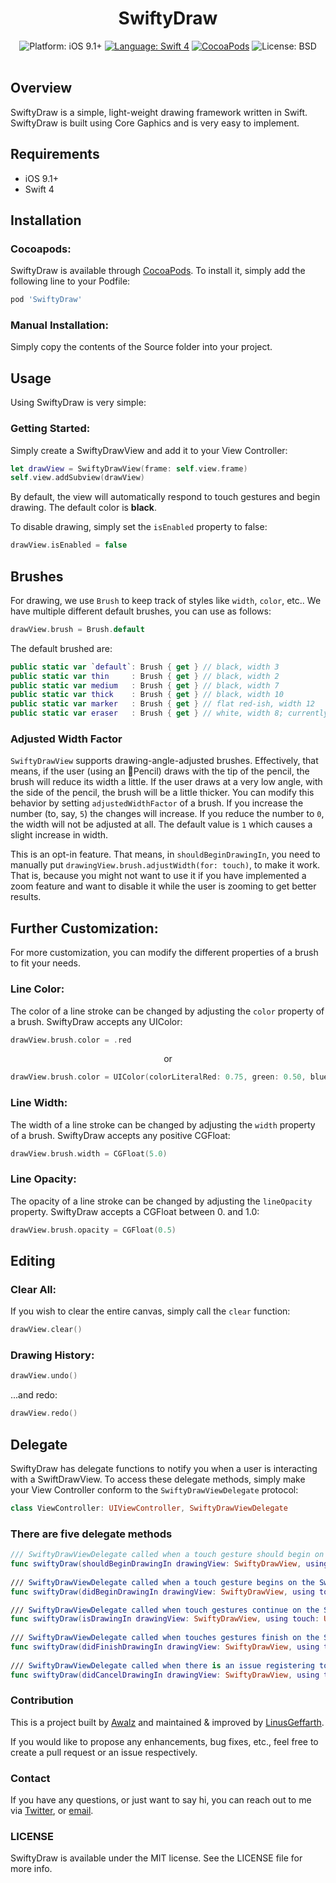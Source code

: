 <h1 align="center">SwiftyDraw</h1>

<p align="center">
    <img src="https://img.shields.io/badge/platform-iOS%209%2B-blue.svg?style=flat" alt="Platform: iOS 9.1+"/>
    <a href="https://developer.apple.com/swift"><img src="https://img.shields.io/badge/language-swift%204-4BC51D.svg?style=flat" alt="Language: Swift 4" /></a>
    <a href="https://cocoapods.org/pods/SwiftyDraw"><img src="https://img.shields.io/cocoapods/v/SwiftyDraw.svg?style=flat" alt="CocoaPods" /></a>
    <img src="http://img.shields.io/badge/license-BSD-lightgrey.svg?style=flat" alt="License: BSD" /> <br><br>
</p>


## Overview

SwiftyDraw is a simple, light-weight drawing framework written in Swift. SwiftyDraw is built using Core Gaphics and is very easy to implement.

## Requirements
* iOS 9.1+
* Swift 4

## Installation

### Cocoapods:

SwiftyDraw is available through [CocoaPods](http://cocoapods.org). To install
it, simply add the following line to your Podfile:

```ruby
pod 'SwiftyDraw'
```

### Manual Installation:

Simply copy the contents of the Source folder into your project.

## Usage

Using SwiftyDraw is very simple:

### Getting Started:

Simply create a SwiftyDrawView and add it to your View Controller:

```swift
let drawView = SwiftyDrawView(frame: self.view.frame)
self.view.addSubview(drawView)
```
    
By default, the view will automatically respond to touch gestures and begin drawing. The default color is **black**.

To disable drawing, simply set the `isEnabled` property to false:

```swift
drawView.isEnabled = false
```

## Brushes

For drawing, we use `Brush` to keep track of styles like `width`, `color`, etc.. We have multiple different default brushes, you can use as follows:

```swift
drawView.brush = Brush.default
```

The default brushed are:

```swift
public static var `default`: Brush { get } // black, width 3
public static var thin     : Brush { get } // black, width 2
public static var medium   : Brush { get } // black, width 7
public static var thick    : Brush { get } // black, width 10
public static var marker   : Brush { get } // flat red-ish, width 12
public static var eraser   : Brush { get } // white, width 8; currently this fakes an eraser by using the canvas' background color to draw
```

### Adjusted Width Factor

`SwiftyDrawView` supports drawing-angle-adjusted brushes. Effectively, that means, if the user (using an Pencil) draws with the tip of the pencil, the brush will reduce its width a little. If the user draws at a very low angle, with the side of the pencil, the brush will be a little thicker.
You can modify this behavior by setting `adjustedWidthFactor` of a brush. If you increase the number (to, say, `5`) the changes will increase. If you reduce the number to `0`, the width will not be adjusted at all.
The default value is `1` which causes a slight increase in width.

This is an opt-in feature. That means, in `shouldBeginDrawingIn`, you need to manually put `drawingView.brush.adjustWidth(for: touch)`, to make it work.
That is, because you might not want to use it if you have implemented a zoom feature and want to disable it while the user is zooming to get better results.

## Further Customization:

For more customization, you can modify the different properties of a brush to fit your needs.

### Line Color:

The color of a line stroke can be changed by adjusting the `color` property of a brush. SwiftyDraw accepts any UIColor:

```swift
drawView.brush.color = .red
```
    
<p align="center">
  or
</p>

```swift
drawView.brush.color = UIColor(colorLiteralRed: 0.75, green: 0.50, blue: 0.88, alpha: 1.0)
```    
### Line Width:

The width of a line stroke can be changed by adjusting the `width` property of a brush. SwiftyDraw accepts any positive CGFloat:

```swift
drawView.brush.width = CGFloat(5.0)
```

### Line Opacity:

The opacity of a line stroke can be changed by adjusting the `lineOpacity` property. SwiftyDraw accepts a CGFloat between 0. and 1.0:

```swift
drawView.brush.opacity = CGFloat(0.5)
```
    
## Editing

### Clear All:

If you wish to clear the entire canvas, simply call the `clear` function:

```swift
drawView.clear()
``` 

### Drawing History:

```swift
drawView.undo()
``` 

...and redo:

```swift
drawView.redo()
``` 
    
## Delegate

SwiftyDraw has delegate functions to notify you when a user is interacting with a SwiftDrawView. To access these delegate methods, simply make your View Controller conform to the `SwiftyDrawViewDelegate` protocol:

```swift
class ViewController: UIViewController, SwiftyDrawViewDelegate
```

### There are five delegate methods

```swift
/// SwiftyDrawViewDelegate called when a touch gesture should begin on the SwiftyDrawView using given touch type
func swiftyDraw(shouldBeginDrawingIn drawingView: SwiftyDrawView, using touch: UITouch) -> Bool
    
/// SwiftyDrawViewDelegate called when a touch gesture begins on the SwiftyDrawView.
func swiftyDraw(didBeginDrawingIn drawingView: SwiftyDrawView, using touch: UITouch)

/// SwiftyDrawViewDelegate called when touch gestures continue on the SwiftyDrawView.
func swiftyDraw(isDrawingIn drawingView: SwiftyDrawView, using touch: UITouch)
    
/// SwiftyDrawViewDelegate called when touches gestures finish on the SwiftyDrawView.
func swiftyDraw(didFinishDrawingIn drawingView: SwiftyDrawView, using touch: UITouch)
    
/// SwiftyDrawViewDelegate called when there is an issue registering touch gestures on the  SwiftyDrawView.
func swiftyDraw(didCancelDrawingIn drawingView: SwiftyDrawView, using touch: UITouch)
```
 
### Contribution

This is a project built by [Awalz](https://github.com/Awalz) and maintained & improved by [LinusGeffarth](https://github.com/LinusGeffarth).

If you would like to propose any enhancements, bug fixes, etc., feel free to create a pull request or an issue respectively.

### Contact

If you have any questions, or just want to say hi, you can reach out to me via [Twitter](https://twitter.com/linusgeffarth), or [email](mailto:linus@geffarth.com).

### LICENSE

SwiftyDraw is available under the MIT license. See the LICENSE file for more info.
